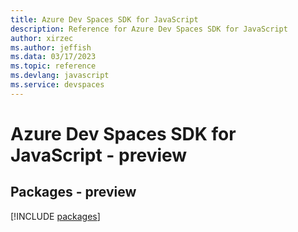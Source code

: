 ```yaml
---
title: Azure Dev Spaces SDK for JavaScript
description: Reference for Azure Dev Spaces SDK for JavaScript
author: xirzec
ms.author: jeffish
ms.data: 03/17/2023
ms.topic: reference
ms.devlang: javascript
ms.service: devspaces
---
```

# Azure Dev Spaces SDK for JavaScript - preview
## Packages - preview
[!INCLUDE [packages](dev-spaces-index.md)]